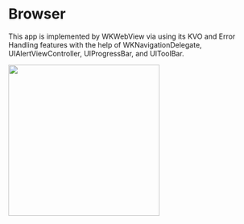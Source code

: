 # Browser

This app is implemented by WKWebView via using its KVO and Error Handling features with the help of WKNavigationDelegate, UIAlertViewController, UIProgressBar, and UIToolBar.

<img src="https://user-images.githubusercontent.com/60697742/116807251-18c0b700-ab6d-11eb-82a1-2eb207f9f999.mov" width="300">
